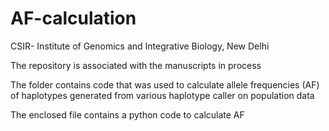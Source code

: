 # AF-calculation
CSIR- Institute of Genomics and Integrative Biology, New Delhi

The repository is associated with the manuscripts in process

The folder contains code that was used to calculate allele frequencies (AF) of haplotypes generated from various haplotype caller on population data

The enclosed file contains a python code to calculate AF
